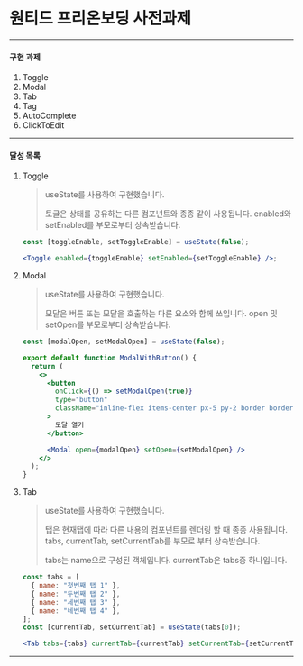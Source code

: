 # 원티드 프리온보딩 사전과제

---

#### 구현 과제

1. Toggle
2. Modal
3. Tab
4. Tag
5. AutoComplete
6. ClickToEdit

---

#### 달성 목록

1. Toggle

   > useState를 사용하여 구현했습니다.
   >
   > 토글은 상태를 공유하는 다른 컴포넌트와 종종 같이 사용됩니다.
   > enabled와 setEnabled를 부모로부터 상속받습니다.

   ```jsx
   const [toggleEnable, setToggleEnable] = useState(false);

   <Toggle enabled={toggleEnable} setEnabled={setToggleEnable} />;
   ```

2. Modal

   > useState를 사용하여 구현했습니다.
   >
   > 모달은 버튼 또는 모달을 호출하는 다른 요소와 함께 쓰입니다.
   > open 및 setOpen를 부모로부터 상속받습니다.

   ```jsx
   const [modalOpen, setModalOpen] = useState(false);

   export default function ModalWithButton() {
     return (
       <>
         <button
           onClick={() => setModalOpen(true)}
           type="button"
           className="inline-flex items-center px-5 py-2 border border-transparent text-base font-medium rounded-full shadow-sm text-white bg-indigo-600 hover:bg-indigo-700 focus:outline-none focus:ring-2 focus:ring-offset-2 focus:ring-indigo-500"
         >
           모달 열기
         </button>

         <Modal open={modalOpen} setOpen={setModalOpen} />
       </>
     );
   }
   ```

3. Tab

   > useState를 사용하여 구현했습니다.
   >
   > 탭은 현재탭에 따라 다른 내용의 컴포넌트를 렌더링 할 때 종종 사용됩니다.
   > tabs, currentTab, setCurrentTab를 부모로 부터 상속받습니다.
   >
   > tabs는 name으로 구성된 객체입니다. currentTab은 tabs중 하나입니다.

   ```jsx
   const tabs = [
     { name: "첫번째 탭 1" },
     { name: "두번째 탭 2" },
     { name: "세번째 탭 3" },
     { name: "네번째 탭 4" },
   ];
   const [currentTab, setCurrentTab] = useState(tabs[0]);

   <Tab tabs={tabs} currentTab={currentTab} setCurrentTab={setCurrentTab} />;
   ```

   >

---
